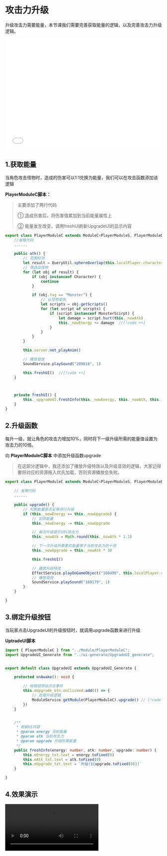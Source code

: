 # 攻击力升级

升级攻击力需要能量，本节课我们需要完善获取能量的逻辑，以及完善攻击力升级逻辑。

<iframe sandbox="allow-scripts allow-downloads allow-same-origin allow-popups allow-presentation allow-forms" frameborder="0" draggable="false" allowfullscreen="" allow="encrypted-media;" referrerpolicy="" aha-samesite="" class="iframe-loaded" src="//player.bilibili.com/player.html?aid=277786891&bvid=BV18c411f7vj&cid=1316722837&p=8&autoplay=0" style="border-radius: 7px; width: 100%; height: 360px;"></iframe>

## 1.获取能量

当角色攻击怪物时，造成的伤害可以1:1兑换为能量，我们可以在攻击函数添加该逻辑

**PlayerModuleC脚本：**

> 主要添加了两行代码
>
> ① 造成伤害后，将伤害值累加到当前能量属性上
>
> ② 能量发生改变，调用freshUI刷新UpgradeUI的显示内容

```ts
export class PlayerModuleC extends ModuleC<PlayerModuleS, PlayerModuleData>{
	//省略代码
    ......

    public atk() {
        // 范围检测
        let result = QueryUtil.sphereOverlap(this.localPlayer.character.worldTransform.position, 100, false)
        // 筛选出怪物
        for (let obj of result) {
            if (obj instanceof Character) {
                continue
            }

            if (obj.tag == "Monster") {
                // 让怪物受伤
                let scripts = obj.getScripts()
                for (let script of scripts) {
                    if (script instanceof MonsterScirpt) {
                        let damage = script.hurt(this._nowAtk)
                        this._nowEnergy += damage  //[!code ++]
                    }
                }
            }
        }

        this.server.net_playAnim()

        // 播放音效
        SoundService.playSound("209818", 1)

        this.freshUI()  //[!code ++]
    }



    private freshUI() {
        this._upgradeUI.freshInfo(this._nowEnergy, this._nowAtk, this._nowUpgrade)
    }
}
```

## 2.升级函数

每升一级，就让角色的攻击力增加10%，同时将下一级升级所需的能量值设置为攻击力的10倍。

向 **PlayerModuleC脚本** 中添加升级函数upgrade

> 在这部分逻辑中，我还添加了播放升级特效以及升级音效的逻辑，大家记得要将对应的资源拖入优先加载，否则资源播放会失败。

```ts
export class PlayerModuleC extends ModuleC<PlayerModuleS, PlayerModuleData>{
    
    // 省略代码
    ......
    
    public upgrade() {
        // 判断能量是否足够进行升级
        if (this._nowEnergy >= this._nowUpgrade) {
            // 扣除能量
            this._nowEnergy -= this._nowUpgrade

            // 每次升级提示10%攻击力
            this._nowAtk = Math.round(this._nowAtk * 1.1)

            // 下一次升级所需要的能量等于当前攻击力的十倍
            this._nowUpgrade = this._nowAtk * 10

            this.freshUI()

            // 播放升级特效
            EffectService.playOnGameObject("160498", this.localPlayer.character, { slotType: HumanoidSlotType.Root })
            // 播放音效
            SoundService.playSound("169179", 1)
        }
    }

}
```

## 3.绑定升级按钮

当玩家点击UpgradeUI的升级按钮时，就调用upgrade函数来进行升级

**UptradeUI脚本**

```ts
import { PlayerModuleC } from "../Module/PlayerModuleC";
import UpgradeUI_Generate from "../ui-generate/UpgradeUI_generate";


export default class UpgradeUI extends UpgradeUI_Generate {

    protected onAwake(): void {

        // 给按钮添加点击事件
        this.mUpgrade_btn.onClicked.add(() => {
            // 处理升级逻辑
            ModuleService.getModule(PlayerModuleC).upgrade() // [!code ++]
        })
    }


    /**
     * 刷新UI内容
     * @param energy 当前能量
     * @param atk 当前攻击力
     * @param upgrade 升级所需能量
     */
    public freshInfo(energy: number, atk: number, upgrade: number) {
        this.mEnergy_txt.text = energy.toFixed(0)
        this.mAtk_txt.text = atk.toFixed(0)
        this.mUpgrade_txt.text = `升级(${upgrade.toFixed(0)})`
    }

}
```

## 4.效果演示

<video controls src = "https://arkimg.ark.online/20230922-175145.mp4"></video>